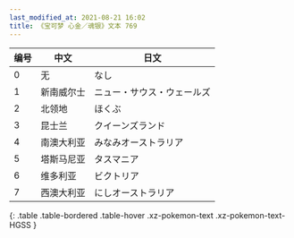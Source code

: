 ```yaml
---
last_modified_at: 2021-08-21 16:02
title: 《宝可梦 心金／魂银》文本 769
---
```

| 编号 | 中文 | 日文 |
| ---- | ---- | ---- |
| 0 | 无 | なし |
| 1 | 新南威尔士 | ニュー・サウス・ウェールズ |
| 2 | 北领地 | ほくぶ |
| 3 | 昆士兰 | クイーンズランド |
| 4 | 南澳大利亚 | みなみオーストラリア |
| 5 | 塔斯马尼亚 | タスマニア |
| 6 | 维多利亚 | ビクトリア |
| 7 | 西澳大利亚 | にしオーストラリア |
{: .table .table-bordered .table-hover .xz-pokemon-text .xz-pokemon-text-HGSS }